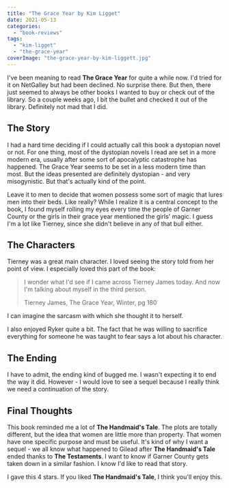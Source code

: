 ```yaml
---
title: "The Grace Year by Kim Ligget"
date: 2021-05-13
categories: 
  - "book-reviews"
tags: 
  - "kim-ligget"
  - "the-grace-year"
coverImage: "the-grace-year-by-kim-liggett.jpg"
---
```


I've been meaning to read **The Grace Year** for quite a while now. I'd tried for it on NetGalley but had been declined. No surprise there. But then, there just seemed to always be other books I wanted to buy or check out of the library. So a couple weeks ago, I bit the bullet and checked it out of the library. Definitely not mad that I did.

## The Story

I had a hard time deciding if I could actually call this book a dystopian novel or not. For one thing, most of the dystopian novels I read are set in a more modern era, usually after some sort of apocalyptic catastrophe has happened. The Grace Year seems to be set in a less modern time than most. But the ideas presented are definitely dystopian - and very misogynistic. But that's actually kind of the point.

Leave it to men to decide that women possess some sort of magic that lures men into their beds. Like really? While I realize it is a central concept to the book, I found myself rolling my eyes every time the people of Garner County or the girls in their grace year mentioned the girls' magic. I guess I'm a lot like Tierney, since she didn't believe in any of that bull either.

## The Characters

Tierney was a great main character. I loved seeing the story told from her point of view. I especially loved this part of the book:

> I wonder what I'd see if I came across Tierney James today. And now I'm talking about myself in the third person.
> 
> Tierney James, The Grace Year, Winter, pg 180

I can imagine the sarcasm with which she thought it to herself.

I also enjoyed Ryker quite a bit. The fact that he was willing to sacrifice everything for someone he was taught to fear says a lot about his character.

## The Ending

I have to admit, the ending kind of bugged me. I wasn't expecting it to end the way it did. However - I would love to see a sequel because I really think we need a continuation of the story.

## Final Thoughts

This book reminded me a lot of **The Handmaid's Tale**. The plots are totally different, but the idea that women are little more than property. That women have one specific purpose and must be useful. It's kind of why I want a sequel - we all know what happened to Gilead after **The Handmaid's Tale** ended thanks to **The Testaments**. I want to know if Garner County gets taken down in a similar fashion. I know I'd like to read that story.

I gave this 4 stars. If you liked **The Handmaid's Tale**, I think you'll enjoy this.
